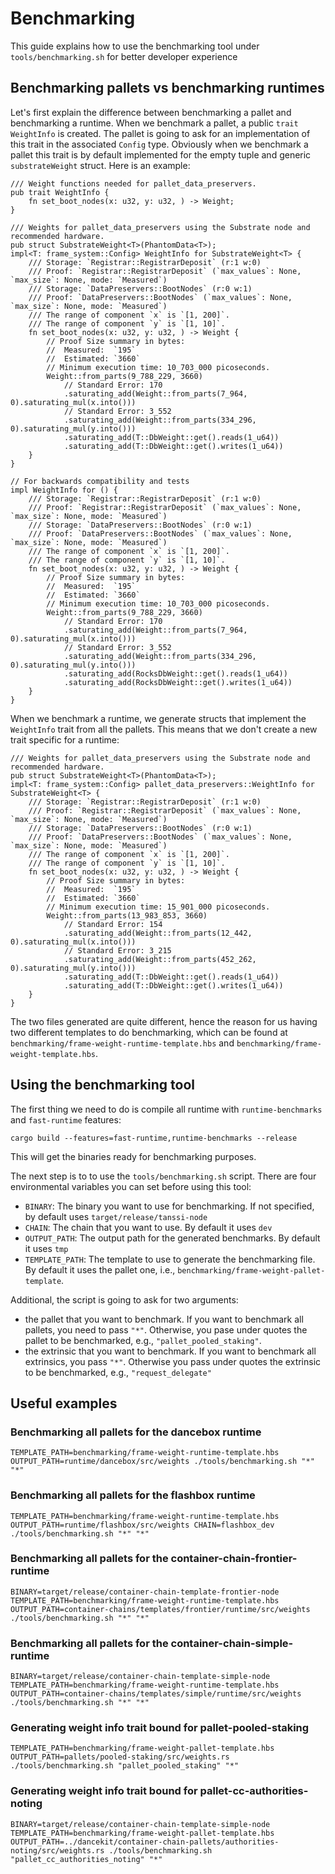 # Benchmarking
This guide explains how to use the benchmarking tool under `tools/benchmarking.sh` for better developer experience

## Benchmarking pallets vs benchmarking runtimes
Let's first explain the difference between benchmarking a pallet and benchmarking a runtime. When we benchmark a pallet, a public `trait WeightInfo` is created. The pallet is going to ask for an implementation of this trait in the associated `Config` type. Obviously when we benchmark a pallet this trait is by default implemented for the empty tuple and generic  `substrateWeight` struct. Here is an example:

```
/// Weight functions needed for pallet_data_preservers.
pub trait WeightInfo {
	fn set_boot_nodes(x: u32, y: u32, ) -> Weight;
}

/// Weights for pallet_data_preservers using the Substrate node and recommended hardware.
pub struct SubstrateWeight<T>(PhantomData<T>);
impl<T: frame_system::Config> WeightInfo for SubstrateWeight<T> {
	/// Storage: `Registrar::RegistrarDeposit` (r:1 w:0)
	/// Proof: `Registrar::RegistrarDeposit` (`max_values`: None, `max_size`: None, mode: `Measured`)
	/// Storage: `DataPreservers::BootNodes` (r:0 w:1)
	/// Proof: `DataPreservers::BootNodes` (`max_values`: None, `max_size`: None, mode: `Measured`)
	/// The range of component `x` is `[1, 200]`.
	/// The range of component `y` is `[1, 10]`.
	fn set_boot_nodes(x: u32, y: u32, ) -> Weight {
		// Proof Size summary in bytes:
		//  Measured:  `195`
		//  Estimated: `3660`
		// Minimum execution time: 10_703_000 picoseconds.
		Weight::from_parts(9_788_229, 3660)
			// Standard Error: 170
			.saturating_add(Weight::from_parts(7_964, 0).saturating_mul(x.into()))
			// Standard Error: 3_552
			.saturating_add(Weight::from_parts(334_296, 0).saturating_mul(y.into()))
			.saturating_add(T::DbWeight::get().reads(1_u64))
			.saturating_add(T::DbWeight::get().writes(1_u64))
	}
}

// For backwards compatibility and tests
impl WeightInfo for () {
	/// Storage: `Registrar::RegistrarDeposit` (r:1 w:0)
	/// Proof: `Registrar::RegistrarDeposit` (`max_values`: None, `max_size`: None, mode: `Measured`)
	/// Storage: `DataPreservers::BootNodes` (r:0 w:1)
	/// Proof: `DataPreservers::BootNodes` (`max_values`: None, `max_size`: None, mode: `Measured`)
	/// The range of component `x` is `[1, 200]`.
	/// The range of component `y` is `[1, 10]`.
	fn set_boot_nodes(x: u32, y: u32, ) -> Weight {
		// Proof Size summary in bytes:
		//  Measured:  `195`
		//  Estimated: `3660`
		// Minimum execution time: 10_703_000 picoseconds.
		Weight::from_parts(9_788_229, 3660)
			// Standard Error: 170
			.saturating_add(Weight::from_parts(7_964, 0).saturating_mul(x.into()))
			// Standard Error: 3_552
			.saturating_add(Weight::from_parts(334_296, 0).saturating_mul(y.into()))
			.saturating_add(RocksDbWeight::get().reads(1_u64))
			.saturating_add(RocksDbWeight::get().writes(1_u64))
	}
}
```

When we benchmark a runtime, we generate structs that implement the `WeightInfo` trait from all the pallets. This means that we don't create a new trait specific for a runtime:

```
/// Weights for pallet_data_preservers using the Substrate node and recommended hardware.
pub struct SubstrateWeight<T>(PhantomData<T>);
impl<T: frame_system::Config> pallet_data_preservers::WeightInfo for SubstrateWeight<T> {
	/// Storage: `Registrar::RegistrarDeposit` (r:1 w:0)
	/// Proof: `Registrar::RegistrarDeposit` (`max_values`: None, `max_size`: None, mode: `Measured`)
	/// Storage: `DataPreservers::BootNodes` (r:0 w:1)
	/// Proof: `DataPreservers::BootNodes` (`max_values`: None, `max_size`: None, mode: `Measured`)
	/// The range of component `x` is `[1, 200]`.
	/// The range of component `y` is `[1, 10]`.
	fn set_boot_nodes(x: u32, y: u32, ) -> Weight {
		// Proof Size summary in bytes:
		//  Measured:  `195`
		//  Estimated: `3660`
		// Minimum execution time: 15_901_000 picoseconds.
		Weight::from_parts(13_983_853, 3660)
			// Standard Error: 154
			.saturating_add(Weight::from_parts(12_442, 0).saturating_mul(x.into()))
			// Standard Error: 3_215
			.saturating_add(Weight::from_parts(452_262, 0).saturating_mul(y.into()))
			.saturating_add(T::DbWeight::get().reads(1_u64))
			.saturating_add(T::DbWeight::get().writes(1_u64))
	}
}
```
The two files generated are quite different, hence the reason for us having two different templates to do benchmarking, which can be found at `benchmarking/frame-weight-runtime-template.hbs` and `benchmarking/frame-weight-template.hbs`.

## Using the benchmarking tool

The first thing we need to do is compile all runtime with `runtime-benchmarks` and `fast-runtime` features:

```
cargo build --features=fast-runtime,runtime-benchmarks --release
```

This will get the binaries ready for benchmarking purposes.

The next step is to to use the `tools/benchmarking.sh` script. There are four environmental variables you can set before using this tool:

- `BINARY`: The binary you want to use for benchmarking. If not specified, by default uses `target/release/tanssi-node`
- `CHAIN`: The chain that you want to use. By default it uses `dev`
- `OUTPUT_PATH`: The output path for the generated benchmarks. By default it uses `tmp`
- `TEMPLATE_PATH`: The template to use to generate the benchmarking file. By default it uses the pallet one, i.e., `benchmarking/frame-weight-pallet-template`.

Additional, the script is going to ask for two arguments:
- the pallet that you want to benchmark. If you want to benchmark all pallets, you need to pass `"*"`. Otherwise, you pase under quotes the pallet to be benchmarked, e.g., `"pallet_pooled_staking"`.
- the extrinsic that you want to benchmark. If you want to benchmark all extrinsics, you pass `"*"`. Otherwise you pass under quotes the extrinsic to be benchmarked, e.g., `"request_delegate"`

## Useful examples

### Benchmarking all pallets for the dancebox runtime

```
TEMPLATE_PATH=benchmarking/frame-weight-runtime-template.hbs OUTPUT_PATH=runtime/dancebox/src/weights ./tools/benchmarking.sh "*" "*"
```

### Benchmarking all pallets for the flashbox runtime

```
TEMPLATE_PATH=benchmarking/frame-weight-runtime-template.hbs OUTPUT_PATH=runtime/flashbox/src/weights CHAIN=flashbox_dev ./tools/benchmarking.sh "*" "*"
```

### Benchmarking all pallets for the container-chain-frontier-runtime

```
BINARY=target/release/container-chain-template-frontier-node TEMPLATE_PATH=benchmarking/frame-weight-runtime-template.hbs OUTPUT_PATH=container-chains/templates/frontier/runtime/src/weights ./tools/benchmarking.sh "*" "*"
```

### Benchmarking all pallets for the container-chain-simple-runtime

```
BINARY=target/release/container-chain-template-simple-node TEMPLATE_PATH=benchmarking/frame-weight-runtime-template.hbs OUTPUT_PATH=container-chains/templates/simple/runtime/src/weights ./tools/benchmarking.sh "*" "*"
```

### Generating weight info trait bound for pallet-pooled-staking

```
TEMPLATE_PATH=benchmarking/frame-weight-pallet-template.hbs OUTPUT_PATH=pallets/pooled-staking/src/weights.rs ./tools/benchmarking.sh "pallet_pooled_staking" "*"
```

### Generating weight info trait bound for pallet-cc-authorities-noting

```
BINARY=target/release/container-chain-template-simple-node TEMPLATE_PATH=benchmarking/frame-weight-pallet-template.hbs OUTPUT_PATH=../dancekit/container-chain-pallets/authorities-noting/src/weights.rs ./tools/benchmarking.sh "pallet_cc_authorities_noting" "*"
```
